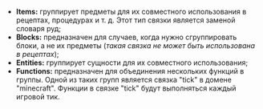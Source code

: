 * **Items:** группирует предметы для их совместного использования в рецептах, процедурах и т. д. Этот тип связки
  является заменой словаря руд;
* **Blocks:** предназначен для случаев, когда нужно сгруппировать блоки, а не их предметы (_такая связка не может быть
  использована в рецептах_);
* **Entities:** группирует сущности для их совместного использования;
* **Functions:** предназначен для объединения нескольких функций в группы. Одной из таких групп является связка "tick" в
  домене "minecraft". Функции в связке "tick" будут выполняться каждый игровой тик.